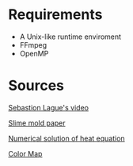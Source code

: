 # Requirements
- A Unix-like runtime enviroment
- FFmpeg
- OpenMP


# Sources
[Sebastion Lague's video](https://www.youtube.com/watch?v=X-iSQQgOd1A)

[Slime mold paper](https://uwe-repository.worktribe.com/output/980579)

[Numerical solution of heat equation](https://www.uni-muenster.de/imperia/md/content/physik_tp/lectures/ws2016-2017/num_methods_i/heat.pdf)

[Color Map](https://www.kennethmoreland.com/color-advice/)
